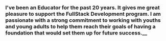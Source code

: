 ### I've been an Educator for the past 20 years. It gives me great pleasure to support the FullStack Development program. I am passionate with a strong commitment to working with youths and young adults to help them reach their goals of having a foundation that would set them up for future success.__

<!--
**mmaniram/mmaniram** is a ✨ _special_ ✨ repository because its `README.md` (this file) appears on your GitHub profile.

Here are some ideas to get you started:

- 🔭 I’m currently working on ...
- 🌱 I’m currently learning ...
- 👯 I’m looking to collaborate on ...
- 🤔 I’m looking for help with ...
- 💬 Ask me about ...
- 📫 How to reach me: ...
- 😄 Pronouns: ...
- ⚡ Fun fact: ...
-->
